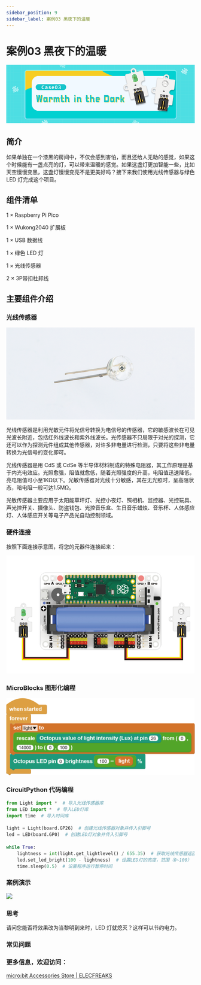 ```yaml
---
sidebar_position: 9
sidebar_label: 案例03 黑夜下的温暖
---
```


# 案例03 黑夜下的温暖

![](./images/wukong2040-inventors-case03-01.png)

## 简介

如果单独在一个漆黑的房间中，不仅会感到害怕，而且还给人无助的感觉，如果这个时候能有一盏点亮的灯，可以带来温暖的感觉。如果这盏灯更加智能一些，比如天空慢慢变黑，这盏灯慢慢变亮不是更美好吗？接下来我们使用光线传感器与绿色 LED 灯完成这个项目。

## 组件清单

1 × Raspberry Pi Pico

1 × Wukong2040 扩展板

1 × USB 数据线

1 × 绿色 LED 灯

1 × 光线传感器

2 × 3P带扣杜邦线

## 主要组件介绍

### 光线传感器

![](./images/pico-beginner-kit-30.png)

光线传感器是利用光敏元件将光信号转换为电信号的传感器，它的敏感波长在可见光波长附近，包括红外线波长和紫外线波长。光传感器不只局限于对光的探测，它还可以作为探测元件组成其他传感器，对许多非电量进行检测，只要将这些非电量转换为光信号的变化即可。

光线传感器是用 CdS 或 CdSe 等半导体材料制成的特殊电阻器，其工作原理是基于内光电效应。光照愈强，阻值就愈低，随着光照强度的升高，电阻值迅速降低，亮电阻值可小至1KΩ以下。光敏传感器对光线十分敏感，其在无光照时，呈高阻状态，暗电阻一般可达1.5MΩ。

光敏传感器主要应用于太阳能草坪灯、光控小夜灯、照相机、监控器、光控玩具、声光控开关、摄像头、防盗钱包、光控音乐盒、生日音乐蜡烛、音乐杯、人体感应灯、人体感应开关等电子产品光自动控制领域。

### 硬件连接

按照下面连接示意图，将您的元器件连接起来：

![](./images/wukong2040-inventors-case03-05.png)

### MicroBlocks 图形化编程

![](./images/wukong2040-inventors-case03-04.png)

### CircuitPython 代码编程

```python
from Light import *  # 导入光线传感器库
from LED import *  # 导入LED灯库
import time  # 导入时间库

light = Light(board.GP26)  # 创建光线传感器对象并传入引脚号
led = LED(board.GP0)  # 创建LED灯对象并传入引脚号

while True:
    lightness = int(light.get_lightlevel() / 655.35)  # 获取光线传感器返回值并做映射到（0~100），返回值范围（0~65535）
    led.set_led_bright(100 - lightness)  # 设置LED灯的亮度，范围（0~100）
    time.sleep(0.5)  # 设置程序运行暂停时间
```

### 案例演示

![](./images/wukong2040-inventors-kit-case03-06.gif)

### 思考

请问您能否将效果改为当黎明到来时，LED 灯就熄灭？这样可以节约电力。

### 常见问题



### 更多信息，欢迎访问：

[micro:bit Accessories Store | ELECFREAKS](https://www.elecfreaks.com/)
